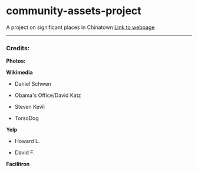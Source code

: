 # community-assets-project
A project on significant places in Chinatown
[Link to webpage](https://lei-jiajie-work.github.io/community-assets-project/)

***
### **Credits:**

**Photos:**

**Wikimedia**

- Daniel Schwen

- Obama's Office/David Katz

- Steven Kevil

- TorsoDog

**Yelp**

- Howard L.

- David F.

**Facilitron**

